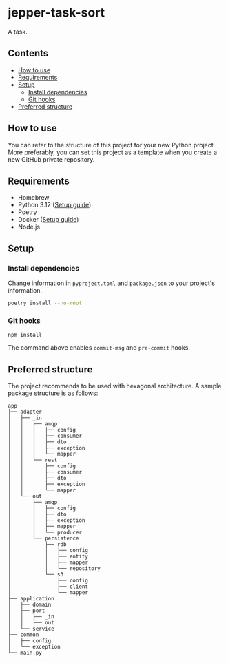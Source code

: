 # jepper-task-sort

A task.

## Contents

- [How to use](#how-to-use)
- [Requirements](#requirements)
- [Setup](#setup)
    - [Install dependencies](#install-dependencies)
    - [Git hooks](#git-hooks)
- [Preferred structure](#preferred-structure)

## How to use

You can refer to the structure of this project for your new Python project. More preferably, you can set this project as a template when you create a new GitHub private repository.

## Requirements

- Homebrew
- Python 3.12 ([Setup guide](https://lunit.atlassian.net/wiki/x/ZwFEu))
- Poetry
- Docker ([Setup guide](https://lunit.atlassian.net/wiki/x/DYMdw))
- Node.js

## Setup

### Install dependencies

Change information in `pyproject.toml` and `package.json` to your project's information.

```zsh
poetry install --no-root
```

### Git hooks

```shell
npm install
```

The command above enables `commit-msg` and `pre-commit` hooks.

## Preferred structure

The project recommends to be used with hexagonal architecture. A sample package structure is as follows:

```
app
├── adapter
│   ├── _in
│   │   ├── amqp
│   │   │   ├── config
│   │   │   ├── consumer
│   │   │   ├── dto
│   │   │   ├── exception
│   │   │   └── mapper
│   │   └── rest
│   │       ├── config
│   │       ├── consumer
│   │       ├── dto
│   │       ├── exception
│   │       └── mapper
│   └── out
│       ├── amqp
│       │   ├── config
│       │   ├── dto
│       │   ├── exception
│       │   ├── mapper
│       │   └── producer
│       └── persistence
│           ├── rdb
│           │   ├── config
│           │   ├── entity
│           │   ├── mapper
│           │   └── repository
│           └── s3
│               ├── config
│               ├── client
│               └── mapper
├── application
│   ├── domain
│   ├── port
│   │   ├── _in
│   │   └── out
│   └── service
├── common
│   ├── config
│   └── exception
└── main.py
```

